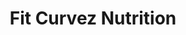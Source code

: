 ---
title: "Fit Curvez Nutrition"
url: /vancouver/fit-curvez-nutrition/
shop: nutrition supplements
---